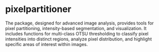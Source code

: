 # pixelpartitioner
 The package, designed for advanced image analysis, provides tools for pixel partitioning, intensity-based segmentation, and visualization. It includes functions for multi-class OTSU thresholding to classify pixel intensities into distinct regions, analyze pixel distribution, and highlight specific areas of interest within images. 

